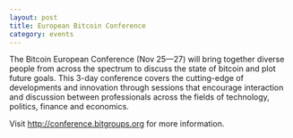 ```yaml
---
layout: post
title: European Bitcoin Conference
category: events
---
```


The Bitcoin European Conference (Nov 25—27) will bring together diverse people
from across the spectrum to discuss the state of bitcoin and plot future
goals. This 3-day conference covers the cutting-edge of developments and
innovation through sessions that encourage interaction and discussion between
professionals across the fields of technology, politics, finance and
economics.

Visit <http://conference.bitgroups.org> for more information.
